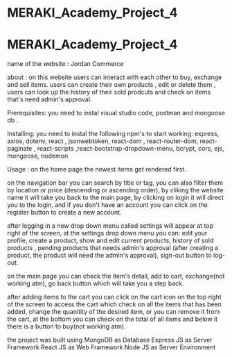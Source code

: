 # MERAKI_Academy_Project_4

# MERAKI_Academy_Project_4

name of the website : Jordan Commerce

about : on this website users can interact with each other to buy, exchange and sell items.
users can create their own products , edit or delete them , users can look up the history of their sold prodcuts and check on items that's need admin's approval.

Prerequisites: you need to instal visual studio code, postman and mongoose db .

Installing: you need to instal the following npm's to start working: express, axios, dotenv, react , jsonwebtoken, react-dom , react-router-dom, react-paginate , react-scripts ,react-bootstrap-dropdown-menu, bcrypt, cors, ejs, mongoose, nodemon

Usage :
on the home page the newest items get rendered first.

on the navigation bar you can search by title or tag, you can also filter them by location or price (descending or ascending order),
by cliking the website name it will take you back to the main page,
by clicking on login it will direct you to the login, and if you don't have an account you can click on the register button to create a new account.

after logging in a new drop down menu called settings will appear at top right of the screen,
at the settings drop down menu you can: edit your profile, create a product, show and edit current products, history of sold products , pending products that needs admin's approval (after creating a product, the product will need the admin's approval), sign-out button to log-out.

on the main page you can check the item's detail, add to cart, exchange(not working atm), go back button which will take you a step back.

after adding items to the cart you can click on the cart icon on the top right of the screen to access the cart which check on all the items that has been added, change the quanitity of the desired item, or you can remove it from the cart, at the bottom you can check on the total of all items and below it there is a button to buy(not working atm).

the project was built using
MongoDB as Database
Express JS as Server Framework
React JS as Web Framework
Node JS as Server Environment
